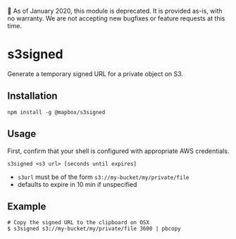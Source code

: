 🌇 As of January 2020, this module is deprecated. It is provided as-is, with no warranty. We are not accepting new bugfixes or feature requests at this time.

# s3signed

Generate a temporary signed URL for a private object on S3.

## Installation

```
npm install -g @mapbox/s3signed
```

## Usage

First, confirm that your shell is configured with appropriate AWS credentials.

```
s3signed <s3 url> [seconds until expires]
```

- `s3url` must be of the form `s3://my-bucket/my/private/file`
- defaults to expire in 10 min if unspecified

## Example

```
# Copy the signed URL to the clipboard on OSX
$ s3signed s3://my-bucket/my/private/file 3600 | pbcopy
```
